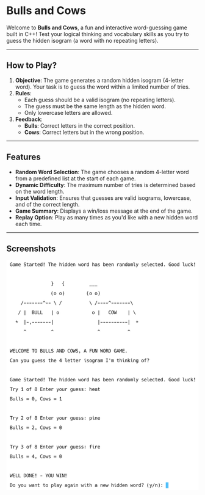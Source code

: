 # Bulls and Cows

Welcome to **Bulls and Cows**, a fun and interactive word-guessing game built in C++! Test your logical thinking and vocabulary skills as you try to guess the hidden isogram (a word with no repeating letters).

---

## How to Play?

1. **Objective**: The game generates a random hidden isogram (4-letter word). Your task is to guess the word within a limited number of tries.
2. **Rules**:
    - Each guess should be a valid isogram (no repeating letters).
    - The guess must be the same length as the hidden word.
    - Only lowercase letters are allowed.
3. **Feedback**:
    - **Bulls**: Correct letters in the correct position.
    - **Cows**: Correct letters but in the wrong position.

---

## Features

- **Random Word Selection**: The game chooses a random 4-letter word from a predefined list at the start of each game.
- **Dynamic Difficulty**: The maximum number of tries is determined based on the word length.
- **Input Validation**: Ensures that guesses are valid isograms, lowercase, and of the correct length.
- **Game Summary**: Displays a win/loss message at the end of the game.
- **Replay Option**: Play as many times as you'd like with a new hidden word each time.

---

## Screenshots

![Game Screenshot](image/game-screenshot.png)
